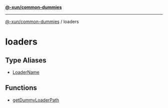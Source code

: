 [**@-xun/common-dummies**](../README.md)

***

[@-xun/common-dummies](../README.md) / loaders

# loaders

## Type Aliases

- [LoaderName](type-aliases/LoaderName.md)

## Functions

- [getDummyLoaderPath](functions/getDummyLoaderPath.md)

